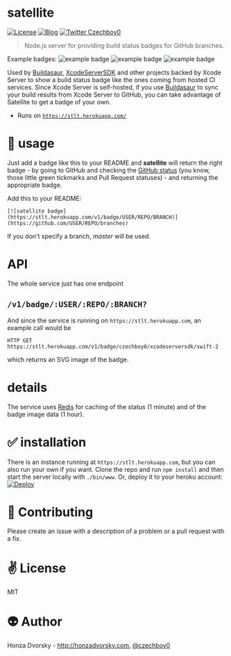 # satellite

[![License](https://img.shields.io/badge/license-MIT-blue.svg)](http://en.wikipedia.org/wiki/MIT_License)
[![Blog](https://img.shields.io/badge/blog-honzadvorsky.com-green.svg)](http://honzadvorsky.com)
[![Twitter Czechboy0](https://img.shields.io/badge/twitter-czechboy0-green.svg)](http://twitter.com/czechboy0)

> Node.js server for providing build status badges for GitHub branches.

Example badges:
![example badge](http://img.shields.io/badge/build-passing-green.svg)
![example badge](http://img.shields.io/badge/build-failing-red.svg)
![example badge](http://img.shields.io/badge/build-unknown-gray.svg)

Used by [Buildasaur](https://github.com/czechboy0/Buildasaur), [XcodeServerSDK](https://github.com/czechboy0/XcodeServerSDK) and other projects backed by Xcode Server to show a build status badge like the ones coming from hosted CI services. Since Xcode Server is self-hosted, if you use [Buildasaur](https://github.com/czechboy0/Buildasaur) to sync your build results from Xcode Server to GitHub, you can take advantage of Satellite to get a badge of your own.

- Runs on [`https://stlt.herokuapp.com/`](https://stlt.herokuapp.com/)

# :nut_and_bolt: usage
Just add a badge like this to your README and **satellite** will return the right badge - by going to GitHub and checking the [GitHub status](https://developer.github.com/v3/repos/statuses/) (you know, those little green tickmarks and Pull Request statuses) - and returning the appropriate badge.

Add this to your README:
```
[![satellite badge](https://stlt.herokuapp.com/v1/badge/USER/REPO/BRANCH)](https://github.com/USER/REPO/branches)
```
If you don't specify a branch, *master* will be used.

# API
The whole service just has one endpoint

## `/v1/badge/:USER/:REPO/:BRANCH?`
And since the service is running on `https://stlt.herokuapp.com`, an example call would be

```
HTTP GET https://stlt.herokuapp.com/v1/badge/czechboy0/xcodeserversdk/swift-2
```
which returns an SVG image of the badge.

# details
The service uses [Redis](http://redis.io) for caching of the status (1 minute) and of the badge image data (1 hour).

# :white_check_mark: installation
There is an instance running at `https://stlt.herokuapp.com`, but you can also run your own if you want.
Clone the repo and run `npm install` and then start the server locally with `./bin/www`. 
Or, deploy it to your heroku account: [![Deploy](https://www.herokucdn.com/deploy/button.png)](https://heroku.com/deploy)

# :gift_heart: Contributing
Please create an issue with a description of a problem or a pull request with a fix.

# :v: License
MIT

# :alien: Author
Honza Dvorsky - http://honzadvorsky.com, [@czechboy0](http://twitter.com/czechboy0)